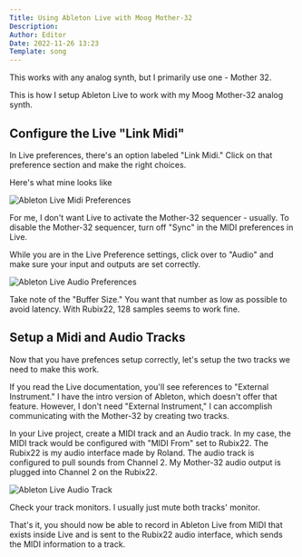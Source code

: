 ```yaml
---
Title: Using Ableton Live with Moog Mother-32
Description: 
Author: Editor
Date: 2022-11-26 13:23
Template: song
---
```

This works with any analog synth, but I primarily use one - Mother 32. 

This is how I setup Ableton Live to work with my Moog Mother-32 analog synth.

 ## Configure the Live "Link Midi"
 
 In Live preferences, there's an option labeled "Link Midi." Click on that preference section and make the right choices. 
 
 Here's what mine looks like

 ![Ableton Live Midi Preferences](%assets_url%/ableton-live-midi-preferences.png)

 For me, I don't want Live to activate the Mother-32 sequencer - usually. To disable the Mother-32 sequencer, turn off "Sync" in the MIDI preferences in Live.

 While you are in the Live Preference settings, click over to "Audio" and make sure your input and outputs are set correctly.

 ![Ableton Live Audio Preferences](%assets_url%/ableton-live-audio-prefences.png)

 Take note of the "Buffer Size." You want that number as low as possible to avoid latency. With Rubix22, 128 samples seems to work fine.                                                                                              
 
## Setup a Midi and Audio Tracks
Now that you have prefences setup correctly, let's setup the two tracks we need to make this work.

If you read the Live documentation, you'll see references to "External Instrument." I have the intro version of Ableton, which doesn't 
 offer that feature. However, I don't need "External Instrument," I can accomplish communicating with the Mother-32 by creating two tracks.

In your Live project, create a MIDI track and an Audio track. In my case, the MIDI track would be configured with "MIDI From" set to Rubix22. The Rubix22 is my audio interface made by Roland. The audio track is configured to pull sounds from Channel 2. My Mother-32 audio output is plugged into Channel 2 on the Rubix22.

![Ableton Live Audio Track](%assets_url%/ableton-live-midi-audio-track-mother-32.png)

Check your track monitors. I usually just mute both tracks' monitor.

That's it, you should now be able to record in Ableton Live from MIDI that exists inside Live and is sent to the Rubix22 audio interface, which sends the MIDI information to a track.